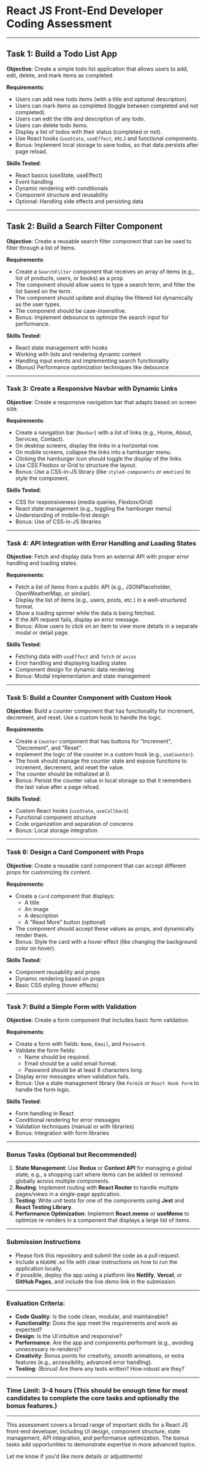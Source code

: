 # **React JS Front-End Developer Coding Assessment**

---

## **Task 1: Build a Todo List App**

**Objective**: Create a simple todo list application that allows users to add, edit, delete, and mark items as completed.

**Requirements**:

- Users can add new todo items (with a title and optional description).
- Users can mark items as completed (toggle between completed and not completed).
- Users can edit the title and description of any todo.
- Users can delete todo items.
- Display a list of todos with their status (completed or not).
- Use React hooks (`useState`, `useEffect`, etc.) and functional components.
- Bonus: Implement local storage to save todos, so that data persists after page reload.

**Skills Tested**:

- React basics (useState, useEffect)
- Event handling
- Dynamic rendering with conditionals
- Component structure and reusability
- Optional: Handling side effects and persisting data

---

## **Task 2: Build a Search Filter Component**

**Objective**: Create a reusable search filter component that can be used to filter through a list of items.

**Requirements**:

- Create a `SearchFilter` component that receives an array of items (e.g., list of products, users, or books) as a prop.
- The component should allow users to type a search term, and filter the list based on the term.
- The component should update and display the filtered list dynamically as the user types.
- The component should be case-insensitive.
- Bonus: Implement debounce to optimize the search input for performance.

**Skills Tested**:

- React state management with hooks
- Working with lists and rendering dynamic content
- Handling input events and implementing search functionality
- (Bonus) Performance optimization techniques like debounce

---

### **Task 3: Create a Responsive Navbar with Dynamic Links**

**Objective**: Create a responsive navigation bar that adapts based on screen size.

**Requirements**:

- Create a navigation bar (`Navbar`) with a list of links (e.g., Home, About, Services, Contact).
- On desktop screens, display the links in a horizontal row.
- On mobile screens, collapse the links into a hamburger menu.
- Clicking the hamburger icon should toggle the display of the links.
- Use CSS Flexbox or Grid to structure the layout.
- Bonus: Use a CSS-in-JS library (like `styled-components` or `emotion`) to style the component.

**Skills Tested**:

- CSS for responsiveness (media queries, Flexbox/Grid)
- React state management (e.g., toggling the hamburger menu)
- Understanding of mobile-first design
- Bonus: Use of CSS-in-JS libraries

---

### **Task 4: API Integration with Error Handling and Loading States**

**Objective**: Fetch and display data from an external API with proper error handling and loading states.

**Requirements**:

- Fetch a list of items from a public API (e.g., JSONPlaceholder, OpenWeatherMap, or similar).
- Display the list of items (e.g., users, posts, etc.) in a well-structured format.
- Show a loading spinner while the data is being fetched.
- If the API request fails, display an error message.
- Bonus: Allow users to click on an item to view more details in a separate modal or detail page.

**Skills Tested**:

- Fetching data with `useEffect` and `fetch` or `axios`
- Error handling and displaying loading states
- Component design for dynamic data rendering
- Bonus: Modal implementation and state management

---

### **Task 5: Build a Counter Component with Custom Hook**

**Objective**: Build a counter component that has functionality for increment, decrement, and reset. Use a custom hook to handle the logic.

**Requirements**:

- Create a `Counter` component that has buttons for "Increment", "Decrement", and "Reset".
- Implement the logic of the counter in a custom hook (e.g., `useCounter`).
- The hook should manage the counter state and expose functions to increment, decrement, and reset the value.
- The counter should be initialized at 0.
- Bonus: Persist the counter value in local storage so that it remembers the last value after a page reload.

**Skills Tested**:

- Custom React hooks (`useState`, `useCallback`)
- Functional component structure
- Code organization and separation of concerns
- Bonus: Local storage integration

---

### **Task 6: Design a Card Component with Props**

**Objective**: Create a reusable card component that can accept different props for customizing its content.

**Requirements**:

- Create a `Card` component that displays:
  - A title
  - An image
  - A description
  - A "Read More" button (optional)
- The component should accept these values as props, and dynamically render them.
- Bonus: Style the card with a hover effect (like changing the background color on hover).

**Skills Tested**:

- Component reusability and props
- Dynamic rendering based on props
- Basic CSS styling (hover effects)

---

### **Task 7: Build a Simple Form with Validation**

**Objective**: Create a form component that includes basic form validation.

**Requirements**:

- Create a form with fields: `Name`, `Email`, and `Password`.
- Validate the form fields:
  - Name should be required.
  - Email should be a valid email format.
  - Password should be at least 8 characters long.
- Display error messages when validation fails.
- Bonus: Use a state management library like `Formik` or `React Hook Form` to handle the form logic.

**Skills Tested**:

- Form handling in React
- Conditional rendering for error messages
- Validation techniques (manual or with libraries)
- Bonus: Integration with form libraries

---

### **Bonus Tasks (Optional but Recommended)**

1. **State Management**: Use **Redux** or **Context API** for managing a global state, e.g., a shopping cart where items can be added or removed globally across multiple components.
2. **Routing**: Implement routing with **React Router** to handle multiple pages/views in a single-page application.
3. **Testing**: Write unit tests for one of the components using **Jest** and **React Testing Library**.
4. **Performance Optimization**: Implement **React.memo** or **useMemo** to optimize re-renders in a component that displays a large list of items.

---

### **Submission Instructions**

- Please fork this repository and submit the code as a pull request.
- Include a `README.md` file with clear instructions on how to run the application locally.
- If possible, deploy the app using a platform like **Netlify**, **Vercel**, or **GitHub Pages**, and include the live demo link in the submission.

---

### **Evaluation Criteria**:

- **Code Quality**: Is the code clean, modular, and maintainable?
- **Functionality**: Does the app meet the requirements and work as expected?
- **Design**: Is the UI intuitive and responsive?
- **Performance**: Are the app and components performant (e.g., avoiding unnecessary re-renders)?
- **Creativity**: Bonus points for creativity, smooth animations, or extra features (e.g., accessibility, advanced error handling).
- **Testing**: (Bonus) Are there any tests written? How robust are they?

---

### **Time Limit**: 3-4 hours (This should be enough time for most candidates to complete the core tasks and optionally the bonus features.)

---

This assessment covers a broad range of important skills for a React JS front-end developer, including UI design, component structure, state management, API integration, and performance optimization. The bonus tasks add opportunities to demonstrate expertise in more advanced topics. 

Let me know if you'd like more details or adjustments!